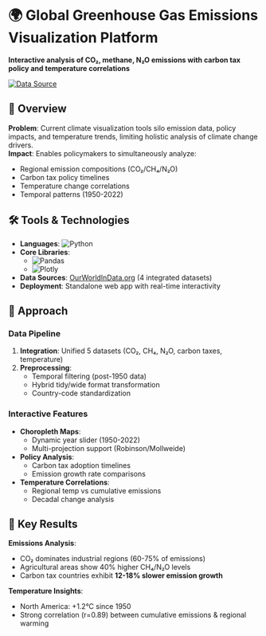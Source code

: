 # 🌍 Global Greenhouse Gas Emissions Visualization Platform  

**Interactive analysis of CO₂, methane, N₂O emissions with carbon tax policy and temperature correlations** 

[![Data Source](https://img.shields.io/badge/Data-OurWorldInData-brightgreen)](https://ourworldindata.org/)

## 📌 Overview
**Problem**: Current climate visualization tools silo emission data, policy impacts, and temperature trends, limiting holistic analysis of climate change drivers.  
**Impact**: Enables policymakers to simultaneously analyze:
- Regional emission compositions (CO₂/CH₄/N₂O)
- Carbon tax policy timelines
- Temperature change correlations
- Temporal patterns (1950-2022)

## 🛠️ Tools & Technologies
- **Languages**: ![Python](https://img.shields.io/badge/-Python-yellow)
- **Core Libraries**: 
  - ![Pandas](https://img.shields.io/badge/Pandas-Data_Integration-red)
  - ![Plotly](https://img.shields.io/badge/Plotly_Dash-Interactive_Visualization-green)
- **Data Sources**: [OurWorldInData.org](https://ourworldindata.org/) (4 integrated datasets)
- **Deployment**: Standalone web app with real-time interactivity

## 🧠 Approach
### Data Pipeline
1. **Integration**: Unified 5 datasets (CO₂, CH₄, N₂O, carbon taxes, temperature)  
2. **Preprocessing**:
   - Temporal filtering (post-1950 data)
   - Hybrid tidy/wide format transformation
   - Country-code standardization

### Interactive Features
- **Choropleth Maps**: 
  - Dynamic year slider (1950-2022)
  - Multi-projection support (Robinson/Mollweide)
- **Policy Analysis**:
  - Carbon tax adoption timelines
  - Emission growth rate comparisons
- **Temperature Correlations**:
  - Regional temp vs cumulative emissions
  - Decadal change analysis

## 🔑 Key Results
**Emissions Analysis**:
- CO₂ dominates industrial regions (60-75% of emissions)
- Agricultural areas show 40% higher CH₄/N₂O levels  
- Carbon tax countries exhibit **12-18% slower emission growth**

**Temperature Insights**:
- North America: +1.2°C since 1950
- Strong correlation (r=0.89) between cumulative emissions & regional warming


